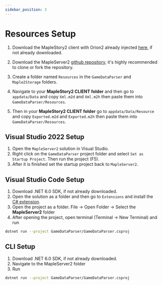 ```yaml
---
sidebar_position: 3
---
```


# Resources Setup

1. Download the MapleStory2 client with Orion2 already injected [here](https://drive.google.com/file/d/1NxSNP7AB-BgPlYavXPAuTi1ay2TR0uwV/view), if not already downloaded.

1. Download the MapleServer2 [github repository](https://github.com/AlanMorel/MapleServer2), it's highly recommended to clone or fork the repository.

1. Create a folder named `Resources` in the `GameDataParser` and `Maple2Storage` folders.

1. Navigate to your **MapleStory2 CLIENT folder** and then go to `appdata/Data` and copy `Xml.m2d` and `Xml.m2h` then paste them into `GameDataParser/Resources`.

1. Then in your **MapleStory2 CLIENT folder** go to `appdata/Data/Resource` and copy `Exported.m2d` and `Exported.m2h` then paste them into `GameDataParser/Resources`.

## Visual Studio 2022 Setup

1. Open the `MapleServer2` solution in Visual Studio.
2. Right click on the `GameDataParser` project folder and select `Set as Startup Project`. Then run the project (F5).
3. After it is finished set the startup project back to `MapleServer2`.

## Visual Studio Code Setup

1. Download .NET 6.0 SDK, if not already downloaded.
1. Open the solution as a folder and then go to `Extensions` and install the [C# extension](https://marketplace.visualstudio.com/items?itemName=ms-dotnettools.csharp).
1. Open the project as a folder. File -> Open Folder -> Select the **MapleServer2** folder
1. After opening the project, open terminal (Terminal -> New Terminal) and run

```sh
dotnet run --project GameDataParser/GameDataParser.csproj
```

## CLI Setup

1. Download .NET 6.0 SDK, if not already downloaded.
1. Navigate to the MapleServer2 folder
1. Run

```sh
dotnet run --project GameDataParser/GameDataParser.csproj
```
